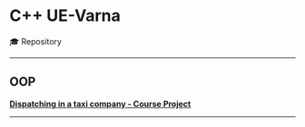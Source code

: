 # C++ UE-Varna
🎓 Repository
***
## OOP
[**Dispatching in a taxi company - Course Project**](https://github.com/dmn-21/UE-Varna/blob/main/Dispatching%20in%20a%20taxi%20company)
***
